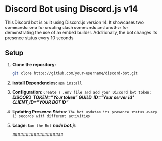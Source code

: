 # Discord Bot using Discord.js v14

This Discord bot is built using Discord.js version 14. It showcases two commands: one for creating slash commands and another for demonstrating the use of an embed builder. Additionally, the bot changes its presence status every 10 seconds.

## Setup

1. **Clone the repository:**

   ```bash
   git clone https://github.com/your-username/discord-bot.git

   ```

2. **install Dependencies:**
   `npm install`
3. **Configuration**:
   `Create a .env file and add your Discord bot token:`
   **_DISCORD_TOKEN="Your token"_**
   **_GUILD_ID="Your server id"_**
   **_CLIENT_ID="YOUR BOT ID"_**
4. **Updating Presence Status**:
   `The bot updates its presence status every 10 seconds with different activities`
5. **Usage**:
   `Run the Bot`
   **_node bot.js_**

   ###################
